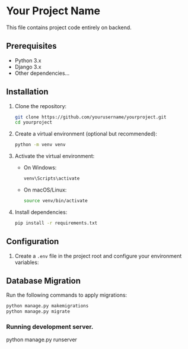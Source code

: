 # Your Project Name

This file contains project code entirely on backend.

## Prerequisites

- Python 3.x
- Django 3.x
- Other dependencies...

## Installation

1. Clone the repository:

   ```bash
   git clone https://github.com/yourusername/yourproject.git
   cd yourproject
   ```

2. Create a virtual environment (optional but recommended):

   ```bash
   python -m venv venv
   ```

3. Activate the virtual environment:

   - On Windows:

     ```bash
     venv\Scripts\activate
     ```

   - On macOS/Linux:

     ```bash
     source venv/bin/activate
     ```

4. Install dependencies:

   ```bash
   pip install -r requirements.txt
   ```

## Configuration

1. Create a `.env` file in the project root and configure your environment variables:

## Database Migration

Run the following commands to apply migrations:

```bash
python manage.py makemigrations
python manage.py migrate
```

### Running development server.

python manage.py runserver
